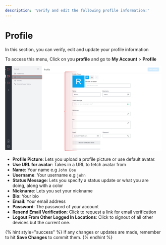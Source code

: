 ```yaml
---
description: 'Verify and edit the following profile information:'
---
```


# Profile

In this section, you can verify, edit and update your profile information

To access this menu, Click on you **profile** and go to **My Account** > **Profile**

![](<../../../../.gitbook/assets/image (686).png>)

* **Profile Picture**: Lets you upload a profile picture or use default avatar.
* **Use URL for avatar**: Takes in a URL to fetch avatar from
* **Name**: Your name e.g `John Doe`
* **Username**: Your username e.g `john`
* **Status Message**: Lets you specify a status update or what you are doing, along with a color
* **Nickname**: Lets you set your nickname
* **Bio**: Your bio
* **Email**: Your email address
* **Password**: The password of your account
* **Resend Email Verification**: Click to request a link for email verification
* **Logout From Other Logged In Locations**: Click to signout of all other devices but the current one.

{% hint style="success" %}
If any changes or updates are made, remember to hit **Save Changes** to commit them.
{% endhint %}
